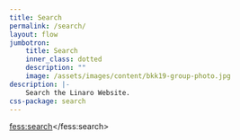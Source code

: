 ```yaml
---
title: Search
permalink: /search/
layout: flow
jumbotron:
    title: Search
    inner_class: dotted
    description: ""
    image: /assets/images/content/bkk19-group-photo.jpg
description: |-
    Search the Linaro Website.
css-package: search
---
```

<script>
  (function() {
    var fess = document.createElement('script');
    fess.type = 'text/javascript';
    fess.async = true;
    // fess.src is URL for FSS JS
    fess.src = '/assets/js/vendor/fess-ss-11.4.min.js';
    fess.charset = 'utf-8';
    fess.setAttribute('id', 'fess-ss');
    fess.setAttribute('enable-order', 'true');
    fess.setAttribute('link-target', '\_blank');
    fess.setAttribute('enable-labels', 'true');
    // fess-url is URL for Fess Server
    fess.setAttribute('fess-url', 'https://search.linaro.org/json/');
    var s = document.getElementsByTagName('script')[0];
    s.parentNode.insertBefore(fess, s);
  })();
</script>

<fess:search></fess:search>
